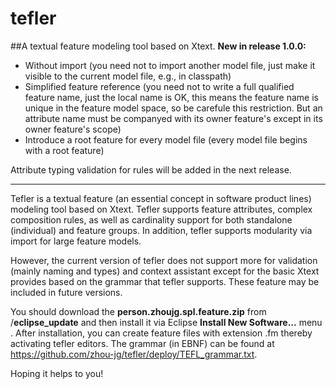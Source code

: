 # tefler
##A textual feature modeling tool based on Xtext.
__New in release 1.0.0:__
* Without import (you need not to import another model file, just make it visible to the current model file, e.g., in classpath)
* Simplified feature reference (you need not to write a full qualified feature name, just the local name is OK, this means the feature name is unique in the feature model space, so be carefule this restriction. But an attribute name must be companyed with its owner feature's except in its owner feature's scope)
* Introduce a root feature for every model file (every model file begins with a root feature)

Attribute typing validation for rules will be added in the next release.

----
Tefler is a textual feature (an essential concept in software product lines) modeling tool based on Xtext. Tefler supports feature
attributes, complex composition rules, as well as cardinality support for both standalone (individual) and feature groups. In addition,
tefler supports modularity via import for large feature models.

However, the current version of tefler does not support more for validation (mainly naming and types) and context assistant except
for the basic Xtext provides based on the grammar that tefler supports. These feature may be included in future versions. 

You should download the __person.zhoujg.spl.feature.zip__ from /__eclipse_update__ and then install it via Eclipse __Install New Software...__ menu . After installation, you can 
create feature files with extension .fm thereby activating tefler editors. The grammar (in EBNF) can be found at  https://github.com/zhou-jg/tefler/deploy/TEFL_grammar.txt.

Hoping it helps to you!
